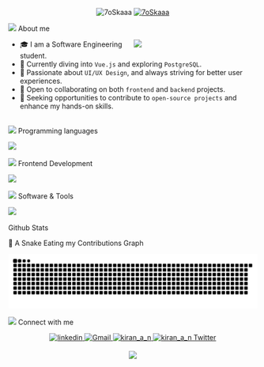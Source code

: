
<p align="center"> 
	<img src="https://komarev.com/ghpvc/?username=7oSkaaa&label=Profile%20views&color=0047AB&style=plastic?" alt="7oSkaaa" height=25px, width=160px/> 
	<!---
		<a href = "https://commits.top/egypt.html" target="_blank">
			<img src="https://aktive.tk/egypt/7oSkaaa?color=red" alt="Most Active Users" target="_blank" height=25px, width=250px/> 
		</a>
	-->
	<a href = "https://commits.top/egypt.html" target="_blank">
		<img src="https://enfsgag3ayy6w9q.m.pipedream.net/&style=plastic" alt="7oSkaaa" target="_blank" height=25px, width=250px/> 
	</a>

</p>

	
<picture><img src = "https://github.com/7oSkaaa/7oSkaaa/blob/main/Images/about_me.gif?raw=true" width = 50px></picture> About me

<picture> <img align="right" src="https://github.com/7oSkaaa/7oSkaaa/blob/main/Images/Right_Side.gif?raw=true" width = 250px></picture>

- 🎓 I am a Software Engineering student.
- 🌱 Currently diving into `Vue.js` and exploring `PostgreSQL`.
- 🎨 Passionate about `UI/UX Design`, and always striving for better user experiences.
- 🤝 Open to collaborating on both `frontend` and `backend` projects.
- 🚀 Seeking opportunities to contribute to `open-source projects` and enhance my hands-on skills.

<br>
<picture> <img src = "https://github.com/7oSkaaa/7oSkaaa/blob/main/Images/Programming_Languages.gif?raw=true" width = 50px>  </picture> Programming languages
<p align="left">
<p align="left">
  <a href="https://skillicons.dev">
    <img src="https://skillicons.dev/icons?i=cpp,java,js,py,ts" />
  </a>
</p>
<picture> <img src = "https://github.com/7oSkaaa/7oSkaaa/blob/main/Images/Front_End.gif?raw=true" width = 50px>  </picture> Frontend Development
<p align="left"> 
  <p align="left">
  <a href="https://skillicons.dev">
    <img src="https://skillicons.dev/icons?i=angular,css,html,js,materialui,react,styledcomponents,vite,tailwind,figma,sass" />
  </a>
</p>
<picture> <img src = "https://github.com/7oSkaaa/7oSkaaa/blob/main/Images/Software_Tools.gif?raw=true" width = 50px>  </picture> Software & Tools
<p align="left">
<p align="left">
  <a href="https://skillicons.dev">
    <img src="https://skillicons.dev/icons?i=bash,git,github,npm,pnpm,postman,postgres,mongodb,mysql,arduino,aws,fastapi,nodejs,powershell,sequelize" />
  </a>
</p>
Github Stats


 
 🐍 A Snake Eating my Contributions Graph
	
<p align = "center">
	<img src = "https://github.com/7oSkaaa/7oSkaaa/blob/output/github-contribution-grid-snake.svg?" alt = "Snake Game"/>
</p>

<!--Contact Section--> 

<picture> <img src="https://github.com/7oSkaaa/7oSkaaa/blob/main/Images/Connect-with-me.gif?raw=true" width="100px"> </picture> Connect with me
<div align="center">
 <a href="https://www.linkedin.com/in/wilver-abarca-4314952b1?utm_source=share&utm_campaign=share_via&utm_content=profile&utm_medium=android_app" target="_blank">
<img src=https://img.shields.io/badge/linkedin-%231E77B5.svg?&style=for-the-badge&logo=linkedin&logoColor=white alt=linkedin style="margin-bottom: 5px;" />
</a>
  
<a href="mailto:wilberabarcasanchez078@gmail.com" target="_blank">
    <img src="https://img.shields.io/badge/Gmail-D14836?style=for-the-badge&logo=gmail&logoColor=white" alt="Gmail" style="margin-bottom: 5px;" />
</a>

<a href="https://www.instagram.com/abarca4546" target="_blank">
<img src=https://img.shields.io/badge/Instagram-E4405F?style=for-the-badge&logo=instagram&logoColor=white alt=kiran_a_n Instagram style="margin-bottom: 5px;" />
</a>

<a href="" target="_blank">
<img src="https://img.shields.io/badge/Twitter-1DA1F2?style=for-the-badge&logo=twitter&logoColor=white" alt="kiran_a_n Twitter" style="margin-bottom: 5px;" />
</a>
</div>

<!--Footer--> 
<p align="center">
  <img src="https://capsule-render.vercel.app/api?type=waving&color=gradient&height=65&section=footer"/>
</p>
